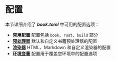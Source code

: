 # 配置



本节详细介绍了 ***book.toml*** 中可用的配置选项：
- **[常用配置][General]** 配置包括 `book`、`rust`、`build` 部分
- **[预处理器][General]** 默认和自定义书籍预处理器的配置
- **[渲染器][Preprocessor]** HTML、Markdown 和自定义渲染器的配置
- **[环境变量][Environment Variable]** 配置用于覆盖您环境中的配置选项

[General]: general.md
[Preprocessor]: preprocessors.md
[Renderer]: renderers.md
[Environment Variable]: environment-variables.md